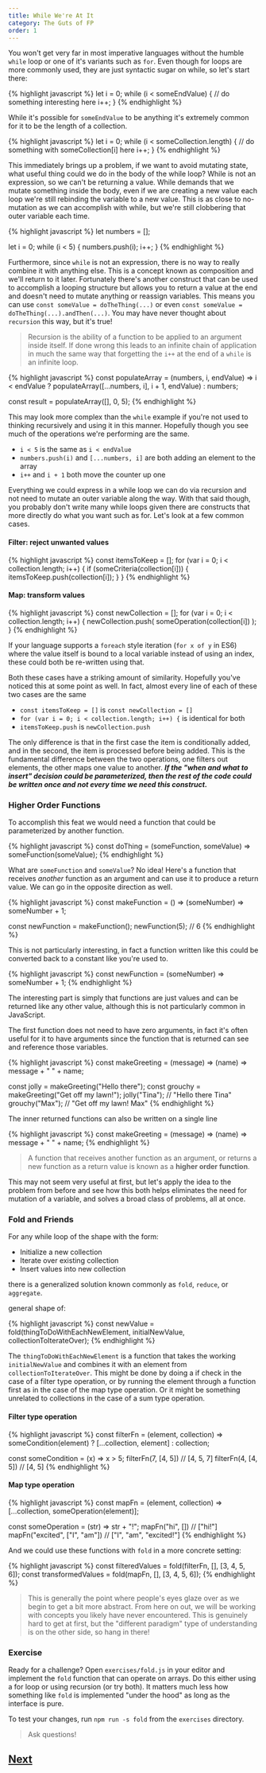 ```yaml
---
title: While We're At It
category: The Guts of FP
order: 1
---
```


You won't get very far in most imperative languages without the humble `while` loop or one of it's variants such as `for`. Even though for loops are more commonly used, they are just syntactic sugar on while, so let's start there:

{% highlight javascript %}
  let i = 0;
  while (i < someEndValue) {
    // do something interesting here
    i++;
  }
{% endhighlight %}

While it's possible for `someEndValue` to be anything it's extremely common for it to be the length of a collection.

{% highlight javascript %}
  let i = 0;
  while (i < someCollection.length) {
    // do something with someCollection[i] here
    i++;
  }
{% endhighlight %}

This immediately brings up a problem, if we want to avoid mutating state, what useful thing could we do in the body of the while loop? While is not an expression, so we can't be returning a value. While demands that we mutate something inside the body, even if we are creating a new value each loop we're still rebinding the variable to a new value. This is as close to no-mutation as we can accomplish with while, but we're still clobbering that outer variable each time.

{% highlight javascript %}
  let numbers = [];

  let i = 0;
  while (i < 5) {
    numbers.push(i);
    i++;
  }
{% endhighlight %}

Furthermore, since `while` is not an expression, there is no way to really combine it with anything else. This is a concept known as composition and we'll return to it later. Fortunately there's another construct that can be used to accomplish a looping structure but allows you to return a value at the end and doesn't need to mutate anything or reassign variables. This means you can use `const someValue = doTheThing(...)` or even `const someValue = doTheThing(...).andThen(...)`. You may have never thought about `recursion` this way, but it's true!

> Recursion is the ability of a function to be applied to an argument inside itself. If done wrong this leads to an infinite chain of application in much the same way that forgetting the `i++` at the end of a `while` is an infinite loop.

{% highlight javascript %}
  const populateArray =
    (numbers, i, endValue) =>
      i < endValue
        ? populateArray([...numbers, i], i + 1, endValue)
        : numbers;

  const result = populateArray([], 0, 5);
{% endhighlight %}

This may look more complex than the `while` example if you're not used to thinking recursively and using it in this manner. Hopefully though you see much of the operations we're performing are the same.

- `i < 5` is the same as `i < endValue`
- `numbers.push(i)` and `[...numbers, i]` are both adding an element to the array
- `i++` and `i + 1` both move the counter up one

Everything we could express in a while loop we can do via recursion and not need to mutate an outer variable along the way. With that said though, you probably don't write many while loops given there are constructs that more directly do what you want such as for. Let's look at a few common cases.

#### Filter: reject unwanted values

{% highlight javascript %}
  const itemsToKeep = [];
  for (var i = 0; i < collection.length; i++) {
    if (someCriteria(collection[i])) {
      itemsToKeep.push(collection[i]);
    }
  }
{% endhighlight %}

#### Map: transform values

{% highlight javascript %}
  const newCollection = [];
  for (var i = 0; i < collection.length; i++) {
    newCollection.push(
      someOperation(collection[i])
    );
  }
{% endhighlight %}

If your language supports a `foreach` style iteration (`for x of y` in ES6) where the value itself is bound to a local variable instead of using an index, these could both be re-written using that.

Both these cases have a striking amount of similarity. Hopefully you've noticed this at some point as well. In fact, almost every line of each of these two cases are the same

  - `const itemsToKeep = []` is `const newCollection = []`
  - `for (var i = 0; i < collection.length; i++) {` is identical for both
  - `itemsToKeep.push` is `newCollection.push`

The only difference is that in the first case the item is conditionally added, and in the second, the item is processed before being added. This is the fundamental difference between the two operations, one filters out elements, the other maps one value to another. **_If the "when and what to insert" decision could be parameterized, then the rest of the code could be written once and not every time we need this construct._**

### Higher Order Functions

To accomplish this feat we would need a function that could be parameterized by another function.

{% highlight javascript %}
  const doThing = (someFunction, someValue) => someFunction(someValue);
{% endhighlight %}

What are `someFunction` and `someValue`? No idea! Here's a function that receives _another_ function as an argument and can use it to produce a return value. We can go in the opposite direction as well.

{% highlight javascript %}
  const makeFunction = () =>
    (someNumber) =>
      someNumber + 1;

  const newFunction = makeFunction();
  newFunction(5); // 6
{% endhighlight %}

This is not particularly interesting, in fact a function written like this could be converted back to a constant like you're used to.

{% highlight javascript %}
  const newFunction = (someNumber) => someNumber + 1;
{% endhighlight %}

The interesting part is simply that functions are just values and can be returned like any other value, although this is not particularly common in JavaScript.

The first function does not need to have zero arguments, in fact it's often useful for it to have arguments since the function that is returned can see and reference those variables.

{% highlight javascript %}
  const makeGreeting =
    (message) =>
      (name) =>
        message + " " + name;

  const jolly = makeGreeting("Hello there");
  const grouchy = makeGreeting("Get off my lawn!");
  jolly("Tina"); // "Hello there Tina"
  grouchy("Max"); // "Get off my lawn! Max"
{% endhighlight %}

The inner returned functions can also be written on a single line

{% highlight javascript %}
  const makeGreeting = (message) => (name) => message + " " + name;
{% endhighlight %}

> A function that receives another function as an argument, or returns a new function as a return value is known as a **higher order function**.

This may not seem very useful at first, but let's apply the idea to the problem from before and see how this both helps eliminates the need for mutation of a variable, and solves a broad class of problems, all at once.

### Fold and Friends

For any while loop of the shape with the form:

- Initialize a new collection
- Iterate over existing collection
- Insert values into new collection

there is a generalized solution known commonly as `fold`, `reduce`, or `aggregate`.

 general shape of:

{% highlight javascript %}
  const newValue = fold(thingToDoWithEachNewElement, initialNewValue, collectionToIterateOver);
{% endhighlight %}

The `thingToDoWithEachNewElement` is a function that takes the working `initialNewValue` and combines it with an element from `collectionToIterateOver`. This might be done by doing a if check in the case of a filter type operation, or by running the element through a function first as in the case of the map type operation. Or it might be something unrelated to collections in the case of a sum type operation.

#### Filter type operation
{% highlight javascript %}
  const filterFn =
    (element, collection) =>
      someCondition(element)
        ? [...collection, element]
        : collection;

  const someCondition = (x) => x > 5;
  filterFn(7, [4, 5]) // [4, 5, 7]
  filterFn(4, [4, 5]) // [4, 5]
{% endhighlight %}

#### Map type operation
{% highlight javascript %}
  const mapFn = (element, collection) => [...collection, someOperation(element)];

  const someOperation = (str) => str + "!";
  mapFn("hi", []) // ["hi!"]
  mapFn("excited", ["I", "am"]) // ["I", "am", "excited!"]
{% endhighlight %}

And we could use these functions with `fold` in a more concrete setting:

{% highlight javascript %}
  const filteredValues = fold(filterFn, [], [3, 4, 5, 6]);
  const transformedValues = fold(mapFn, [], [3, 4, 5, 6]);
{% endhighlight %}

> This is generally the point where people's eyes glaze over as we begin to get a bit more abstract. From here on out, we will be working with concepts you likely have never encountered. This is genuinely hard to get at first, but the "different paradigm" type of understanding is on the other side, so hang in there!

### Exercise

Ready for a challenge? Open `exercises/fold.js` in your editor and implement the `fold` function that can operate on arrays. Do this either using a for loop or using recursion (or try both). It matters much less how something like `fold` is implemented "under the hood" as long as the interface is pure.

To test your changes, run `npm run -s fold` from the `exercises` directory.

> Ask questions!

## [Next](/3-guts-of-fp/type-it-out)
